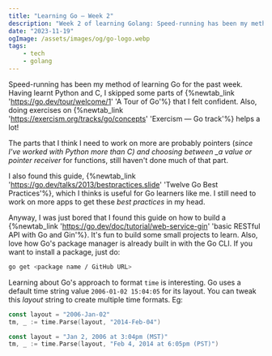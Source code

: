 ```yaml
---
title: "Learning Go — Week 2"
description: "Week 2 of learning Golang: Speed-running has been my method of learning Go for the past week. Having learnt Python and C, I skipped some parts of A Tour of Go that I felt confident"
date: "2023-11-19"
ogImage: /assets/images/og/go-logo.webp
tags:
    - tech
    - golang
---
```


Speed-running has been my method of learning Go for the past week. Having learnt Python and C, I skipped some parts of {%newtab_link 'https://go.dev/tour/welcome/1' 'A Tour of Go'%} that I felt confident. Also, doing exercises on {%newtab_link 'https://exercism.org/tracks/go/concepts' 'Exercism — Go track'%} helps a lot!

The parts that I think I need to work on more are probably pointers (_since I've worked with Python more than C) and choosing between \_a value or pointer receiver_ for functions, still haven't done much of that part.

I also found this guide, {%newtab_link 'https://go.dev/talks/2013/bestpractices.slide' 'Twelve Go Best Practices'%}, which I thinks is useful for Go learners like me. I still need to work on more apps to get these _best practices_ in my head.

Anyway, I was just bored that I found this guide on how to build a {%newtab_link 'https://go.dev/doc/tutorial/web-service-gin' 'basic RESTful API with Go and Gin'%}. It's fun to build some small projects to learn. Also, love how Go's package manager is already built in with the Go CLI. If you want to install a package, just do:

```bash
go get <package name / GitHub URL>
```

Learning about Go's approach to format `time` is interesting. Go uses a default time string value `2006-01-02 15:04:05` for its layout. You can tweak this _layout_ string to create multiple time formats. Eg:

```go
const layout = "2006-Jan-02"
tm, _ := time.Parse(layout, "2014-Feb-04")

const layout = "Jan 2, 2006 at 3:04pm (MST)"
tm, _ := time.Parse(layout, "Feb 4, 2014 at 6:05pm (PST)")
```
